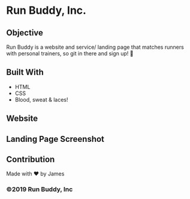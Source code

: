 # Run Buddy, Inc. 

## Objective
Run Buddy is a website and service/ landing page that matches runners with personal trainers, so git in there and sign up! 🏃

## Built With
* HTML
* CSS 
* Blood, sweat & laces!
## Website

## Landing Page Screenshot

## Contribution
Made with ❤️ by James

### ©️2019 Run Buddy, Inc 
